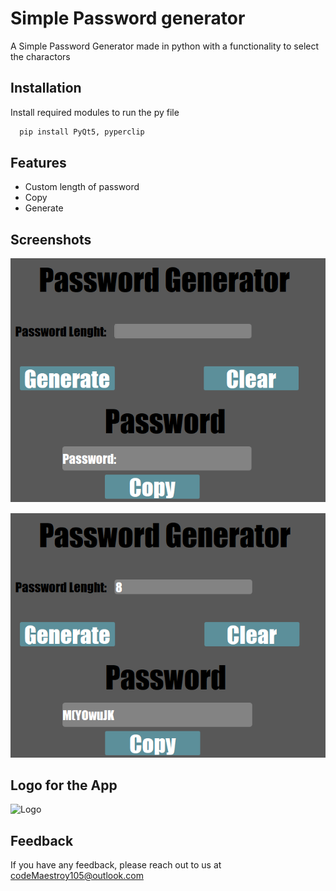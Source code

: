 
# Simple Password generator

A Simple Password Generator made in python with a functionality to select the charactors


## Installation

Install required modules to run the py file

```bash
  pip install PyQt5, pyperclip
```
    
## Features

- Custom length of password
- Copy
- Generate


## Screenshots

![App Screenshot](https://github.com/Jienniers/Simple-Password-Generator/blob/main/Screenshots/Screenshot.png)

![App Screenshot](https://github.com/Jienniers/Simple-Password-Generator/blob/main/Screenshots/Screenshot2.png)



## Logo for the App

![Logo](https://cdn.discordapp.com/attachments/1123218533661286450/1199129823302398092/padlock.png)


## Feedback

If you have any feedback, please reach out to us at codeMaestroy105@outlook.com

